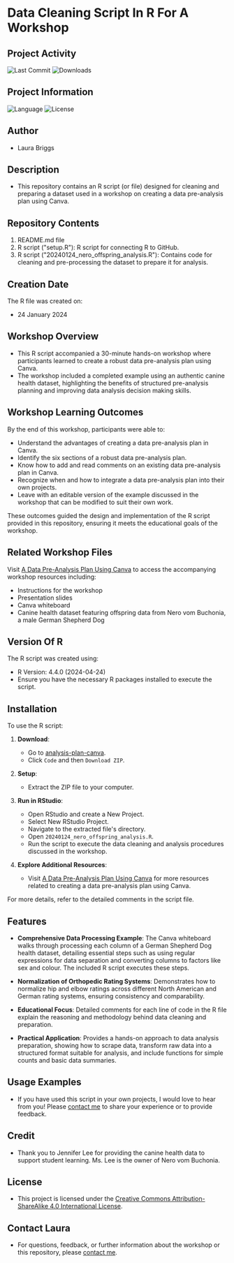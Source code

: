 # Data Cleaning Script In R For A Workshop

## Project Activity

![Last Commit](https://img.shields.io/github/last-commit/lebriggs/analysis-plan-canva.svg) <!-- Last Commit -->
![Downloads](https://img.shields.io/github/downloads/lebriggs/analysis-plan-canva/total.svg) <!-- Total Downloads -->

## Project Information

![Language](https://img.shields.io/badge/Language-R-blue.svg) <!-- Language: R -->
![License](https://img.shields.io/badge/License-CC%20BY--SA%204.0-lightgrey.svg) <!-- License: CC BY-SA 4.0 -->

## Author

* Laura Briggs

## Description

* This repository contains an R script (or file) designed for cleaning and preparing a dataset used in a workshop on creating a data pre-analysis plan using Canva.

## Repository Contents

1. README.md file
2. R script ("setup.R"): R script for connecting R to GitHub.
3. R script ("20240124_nero_offspring_analysis.R"): Contains code for cleaning and pre-processing the dataset to prepare it for analysis.

## Creation Date

The R file was created on:
* 24 January 2024

## Workshop Overview

* This R script accompanied a 30-minute hands-on workshop where participants learned to create a robust data pre-analysis plan using Canva. 
* The workshop included a completed example using an authentic canine health dataset, highlighting the benefits of structured pre-analysis planning and improving data analysis decision making skills.

## Workshop Learning Outcomes

By the end of this workshop, participants were able to:

- Understand the advantages of creating a data pre-analysis plan in Canva.
- Identify the six sections of a robust data pre-analysis plan.
- Know how to add and read comments on an existing data pre-analysis plan in Canva.
- Recognize when and how to integrate a data pre-analysis plan into their own projects.
- Leave with an editable version of the example discussed in the workshop that can be modified to suit their own work.

These outcomes guided the design and implementation of the R script provided in this repository, ensuring it meets the educational goals of the workshop.

## Related Workshop Files

Visit [A Data Pre-Analysis Plan Using Canva](https://lebriggs.com/talk/dataplan/) to access the accompanying workshop resources including:

* Instructions for the workshop
* Presentation slides
* Canva whiteboard
* Canine health dataset featuring offspring data from Nero vom Buchonia, a male German Shepherd Dog

## Version Of R

The R script was created using:

* R Version: 4.4.0 (2024-04-24)
* Ensure you have the necessary R packages installed to execute the script.

## Installation

To use the R script:

1. **Download**:
   - Go to [analysis-plan-canva](https://github.com/lebriggs/analysis-plan-canva).
   - Click `Code` and then `Download ZIP`.

2. **Setup**:
   - Extract the ZIP file to your computer.

3. **Run in RStudio**:
   - Open RStudio and create a New Project. 
   - Select New RStudio Project.
   - Navigate to the extracted file's directory.
   - Open `20240124_nero_offspring_analysis.R`.
   - Run the script to execute the data cleaning and analysis procedures discussed in the workshop.

4. **Explore Additional Resources**:
   - Visit [A Data Pre-Analysis Plan Using Canva](https://lebriggs.com/talk/dataplan/) for more resources related to creating a data pre-analysis plan using Canva.

For more details, refer to the detailed comments in the script file.

## Features

- **Comprehensive Data Processing Example**: The Canva whiteboard walks through processing each column of a German Shepherd Dog health dataset, detailing essential steps such as using regular expressions for data separation and converting columns to factors like sex and colour. The included R script executes these steps.

- **Normalization of Orthopedic Rating Systems**: Demonstrates how to normalize hip and elbow ratings across different North American and German rating systems, ensuring consistency and comparability.

- **Educational Focus**: Detailed comments for each line of code in the R file explain the reasoning and methodology behind data cleaning and preparation.

- **Practical Application**: Provides a hands-on approach to data analysis preparation, showing how to scrape data, transform raw data into a structured format suitable for analysis, and include functions for simple counts and basic data summaries.

## Usage Examples

* If you have used this script in your own projects, I would love to hear from you! Please [contact me](https://lebriggs.com/contact/) to share your experience or to provide feedback.

## Credit

* Thank you to Jennifer Lee for providing the canine health data to support student learning. Ms. Lee is the owner of Nero vom Buchonia.

## License

* This project is licensed under the [Creative Commons Attribution-ShareAlike 4.0 International License](https://creativecommons.org/licenses/by-sa/4.0/).

## Contact Laura

* For questions, feedback, or further information about the workshop or this repository, please [contact me](https://lebriggs.com/contact/).


